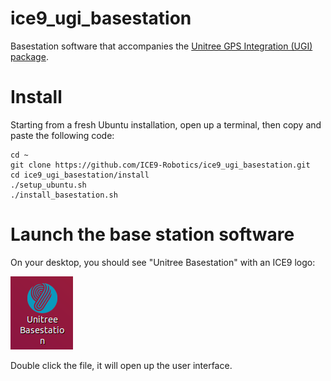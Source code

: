 # ice9_ugi_basestation
Basestation software that accompanies the [Unitree GPS Integration (UGI) package](https://github.com/ICE9-Robotics/ice9_ugi.git).

# Install
Starting from a fresh Ubuntu installation, open up a terminal, then copy and paste the following code:
```
cd ~
git clone https://github.com/ICE9-Robotics/ice9_ugi_basestation.git
cd ice9_ugi_basestation/install
./setup_ubuntu.sh
./install_basestation.sh
```

# Launch the base station software
On your desktop, you should see "Unitree Basestation" with an ICE9 logo:

[<img src="doc/basestation_software_on_desktop.png"/>](ice9_logo)

Double click the file, it will open up the user interface.
